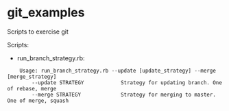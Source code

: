 git_examples
============

Scripts to exercise git

Scripts:

  * run_branch_strategy.rb:

```
    Usage: run_branch_strategy.rb --update [update_strategy] --merge [merge_strategy]
        --update STRATEGY            Strategy for updating branch. One of rebase, merge
        --merge STRATEGY             Strategy for merging to master. One of merge, squash
```
